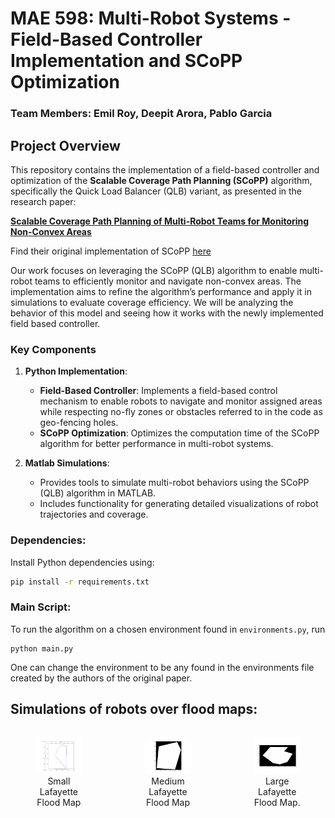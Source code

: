 # MAE 598: Multi-Robot Systems - Field-Based Controller Implementation and SCoPP Optimization

### Team Members: **Emil Roy**, **Deepit Arora**, **Pablo Garcia**

## Project Overview
This repository contains the implementation of a field-based controller and optimization of the **Scalable Coverage Path Planning (SCoPP)** algorithm, specifically the Quick Load Balancer (QLB) variant, as presented in the research paper:

[**Scalable Coverage Path Planning of Multi-Robot Teams for Monitoring Non-Convex Areas**](https://arxiv.org/abs/2103.14709)

Find their original implementation of SCoPP [here](https://github.com/adamslab-ub/SCoPP/tree/main)

Our work focuses on leveraging the SCoPP (QLB) algorithm to enable multi-robot teams to efficiently monitor and navigate non-convex areas. The implementation aims to refine the algorithm’s performance and apply it in simulations to evaluate coverage efficiency. We will be analyzing the behavior of this model and seeing how it works with the newly implemented field based controller.

### Key Components
1. **Python Implementation**:
   - **Field-Based Controller**:
     Implements a field-based control mechanism to enable robots to navigate and monitor assigned areas while respecting no-fly zones or obstacles referred to in the code as geo-fencing holes.
   - **SCoPP Optimization**:
     Optimizes the computation time of the SCoPP algorithm for better performance in multi-robot systems.

2. **Matlab Simulations**:
   - Provides tools to simulate multi-robot behaviors using the SCoPP (QLB) algorithm in MATLAB.
   - Includes functionality for generating detailed visualizations of robot trajectories and coverage.

### Dependencies:
Install Python dependencies using:
```bash
pip install -r requirements.txt
```
### Main Script:
To run the algorithm on a chosen environment found in `environments.py`, run
```
python main.py
```
One can change the environment to be any found in the environments file created by the authors of the original paper.


## Simulations of robots over flood maps:
<div style="display: flex; justify-content: space-around; gap: 20px;">
  <figure style="text-align: center;">
    <img src="SmallLafayetteFlood/coverage.gif" alt="Small Lafayette Simulation" width="300">
    <figcaption>Small Lafayette Flood Map</figcaption>
  </figure>

  <figure style="text-align: center;">
    <img src="MediumLafayetteFlood/coverage.gif" alt="Medium Lafayette Simulation" width="300">
    <figcaption>Medium Lafayette Flood Map</figcaption>
  </figure>

  <figure style="text-align: center;">
    <img src="LargeLafayetteFlood/coverage.gif" alt="Large Lafayette Simulation" width="300">
    <figcaption>Large Lafayette Flood Map.</figcaption>
  </figure>
</div>